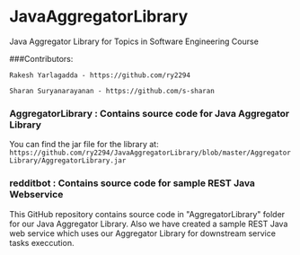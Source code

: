 # JavaAggregatorLibrary
Java Aggregator Library for Topics in Software Engineering Course

###Contributors:
```
Rakesh Yarlagadda - https://github.com/ry2294

Sharan Suryanarayanan - https://github.com/s-sharan
```

### AggregatorLibrary : Contains source code for Java Aggregator Library
You can find the jar file for the library at:
`https://github.com/ry2294/JavaAggregatorLibrary/blob/master/AggregatorLibrary/AggregatorLibrary.jar`

### redditbot : Contains source code for sample REST Java Webservice

This GitHub repository contains source code in "AggregatorLibrary" folder for our Java Aggregator Library. Also we have created a sample REST Java web service which uses our Aggregator Library for downstream service tasks execcution.
